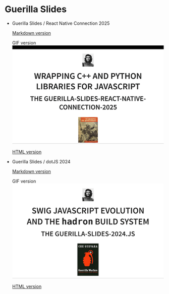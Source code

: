 # Guerilla Slides

* Guerilla Slides / React Native Connection 2025

  [Markdown version](guerilla-slides-react-native-connection-2025.md)
  
  GIF version
  ![GIF](guerilla-slides-2025-react-native-connection.gif)

  [HTML version](guerilla-slides-2025-react-native-connection/)

* Guerilla Slides / dotJS 2024

  [Markdown version](guerilla-slides-2024-dotjs.md)
  
  GIF version
  ![GIF](guerilla-slides-2024-dotjs.gif)

  [HTML version](guerilla-slides-2024-dotjs/)
